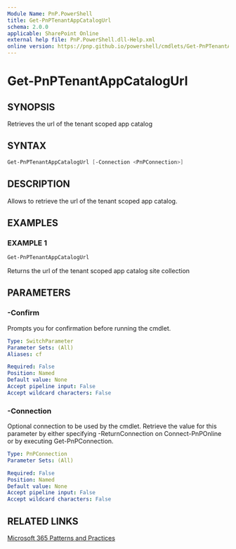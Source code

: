 ```yaml
---
Module Name: PnP.PowerShell
title: Get-PnPTenantAppCatalogUrl
schema: 2.0.0
applicable: SharePoint Online
external help file: PnP.PowerShell.dll-Help.xml
online version: https://pnp.github.io/powershell/cmdlets/Get-PnPTenantAppCatalogUrl.html
---
```

 
# Get-PnPTenantAppCatalogUrl

## SYNOPSIS
Retrieves the url of the tenant scoped app catalog

## SYNTAX

```powershell
Get-PnPTenantAppCatalogUrl [-Connection <PnPConnection>]   
```

## DESCRIPTION

Allows to retrieve the url of the tenant scoped app catalog.

## EXAMPLES

### EXAMPLE 1
```powershell
Get-PnPTenantAppCatalogUrl
```

Returns the url of the tenant scoped app catalog site collection

## PARAMETERS

### -Confirm
Prompts you for confirmation before running the cmdlet.

```yaml
Type: SwitchParameter
Parameter Sets: (All)
Aliases: cf

Required: False
Position: Named
Default value: None
Accept pipeline input: False
Accept wildcard characters: False
```

### -Connection
Optional connection to be used by the cmdlet. Retrieve the value for this parameter by either specifying -ReturnConnection on Connect-PnPOnline or by executing Get-PnPConnection.

```yaml
Type: PnPConnection
Parameter Sets: (All)

Required: False
Position: Named
Default value: None
Accept pipeline input: False
Accept wildcard characters: False
```

## RELATED LINKS

[Microsoft 365 Patterns and Practices](https://aka.ms/m365pnp)

